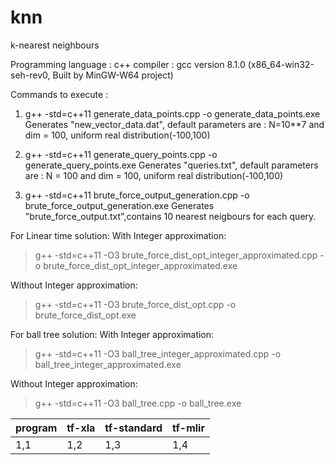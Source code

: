 # knn
k-nearest neighbours


Programming language : c++
compiler : gcc version 8.1.0 (x86_64-win32-seh-rev0, Built by MinGW-W64 project)

Commands to execute :
1. g++ -std=c++11 generate_data_points.cpp -o generate_data_points.exe
Generates "new_vector_data.dat", default parameters are : N=10**7 and dim = 100, 
uniform real distribution(-100,100)

2. g++ -std=c++11 generate_query_points.cpp -o generate_query_points.exe
Generates "queries.txt", default parameters are : N = 100 and dim = 100,
uniform real distribution(-100,100)

3. g++ -std=c++11 brute_force_output_generation.cpp -o brute_force_output_generation.exe
Generates "brute_force_output.txt",contains 10 nearest neigbours for each query.

For Linear time solution:
With Integer approximation:
> g++ -std=c++11 -O3 brute_force_dist_opt_integer_approximated.cpp -o brute_force_dist_opt_integer_approximated.exe

Without Integer approximation:
>  g++ -std=c++11 -O3 brute_force_dist_opt.cpp -o brute_force_dist_opt.exe

For ball tree solution:
With Integer approximation:
> g++ -std=c++11 -O3 ball_tree_integer_approximated.cpp -o ball_tree_integer_approximated.exe

Without Integer approximation:
> g++ -std=c++11 -O3 ball_tree.cpp -o ball_tree.exe

| program | tf-xla | tf-standard | tf-mlir |
| ---     | ------ | ------------ | -------|
| 1,1    | 1,2 | 1,3 | 1,4 |






